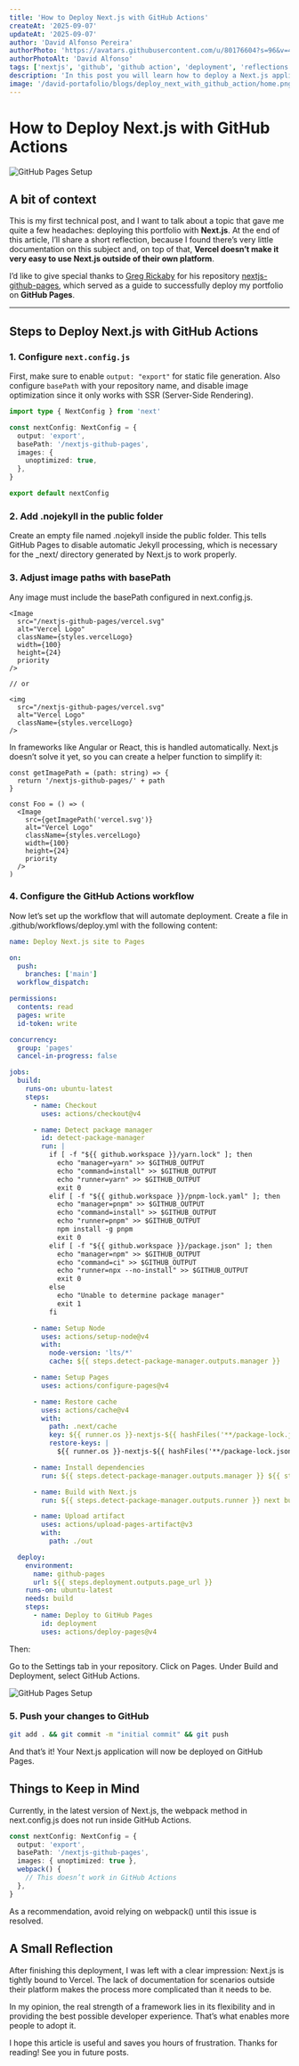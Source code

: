 ```yaml
---
title: 'How to Deploy Next.js with GitHub Actions'
createAt: '2025-09-07'
updateAt: '2025-09-07'
author: 'David Alfonso Pereira'
authorPhoto: 'https://avatars.githubusercontent.com/u/80176604?s=96&v=4'
authorPhotoAlt: 'David Alfonso'
tags: ['nextjs', 'github', 'github action', 'deployment', 'reflections']
description: 'In this post you will learn how to deploy a Next.js application using GitHub Actions.'
image: '/david-portafolio/blogs/deploy_next_with_github_action/home.png'
---
```


# How to Deploy Next.js with GitHub Actions

<img src="/david-portafolio/blogs/deploy_next_with_github_action/home.png" alt="GitHub Pages Setup" class="img-blog" />

## A bit of context

This is my first technical post, and I want to talk about a topic that gave me quite a few headaches: deploying this portfolio with **Next.js**. At the end of this article, I’ll share a short reflection, because I found there’s very little documentation on this subject and, on top of that, **Vercel doesn’t make it very easy to use Next.js outside of their own platform**.

I’d like to give special thanks to [Greg Rickaby](https://github.com/gregrickaby) for his repository [nextjs-github-pages](https://github.com/gregrickaby/nextjs-github-pages), which served as a guide to successfully deploy my portfolio on **GitHub Pages**.

---

## Steps to Deploy Next.js with GitHub Actions

### 1. Configure `next.config.js`

First, make sure to enable `output: "export"` for static file generation. Also configure `basePath` with your repository name, and disable image optimization since it only works with SSR (Server-Side Rendering).

```ts
import type { NextConfig } from 'next'

const nextConfig: NextConfig = {
  output: 'export',
  basePath: '/nextjs-github-pages',
  images: {
    unoptimized: true,
  },
}

export default nextConfig
```

### 2. Add .nojekyll in the public folder

Create an empty file named .nojekyll inside the public folder.
This tells GitHub Pages to disable automatic Jekyll processing, which is necessary for the \_next/ directory generated by Next.js to work properly.

### 3. Adjust image paths with basePath

Any image must include the basePath configured in next.config.js.

```tsx
<Image
  src="/nextjs-github-pages/vercel.svg"
  alt="Vercel Logo"
  className={styles.vercelLogo}
  width={100}
  height={24}
  priority
/>

// or

<img
  src="/nextjs-github-pages/vercel.svg"
  alt="Vercel Logo"
  className={styles.vercelLogo}
/>
```

In frameworks like Angular or React, this is handled automatically. Next.js doesn’t solve it yet, so you can create a helper function to simplify it:

```tsx
const getImagePath = (path: string) => {
  return '/nextjs-github-pages/' + path
}

const Foo = () => (
  <Image
    src={getImagePath('vercel.svg')}
    alt="Vercel Logo"
    className={styles.vercelLogo}
    width={100}
    height={24}
    priority
  />
)
```

### 4. Configure the GitHub Actions workflow

Now let’s set up the workflow that will automate deployment.
Create a file in .github/workflows/deploy.yml with the following content:

```yml
name: Deploy Next.js site to Pages

on:
  push:
    branches: ['main']
  workflow_dispatch:

permissions:
  contents: read
  pages: write
  id-token: write

concurrency:
  group: 'pages'
  cancel-in-progress: false

jobs:
  build:
    runs-on: ubuntu-latest
    steps:
      - name: Checkout
        uses: actions/checkout@v4

      - name: Detect package manager
        id: detect-package-manager
        run: |
          if [ -f "${{ github.workspace }}/yarn.lock" ]; then
            echo "manager=yarn" >> $GITHUB_OUTPUT
            echo "command=install" >> $GITHUB_OUTPUT
            echo "runner=yarn" >> $GITHUB_OUTPUT
            exit 0
          elif [ -f "${{ github.workspace }}/pnpm-lock.yaml" ]; then
            echo "manager=pnpm" >> $GITHUB_OUTPUT
            echo "command=install" >> $GITHUB_OUTPUT
            echo "runner=pnpm" >> $GITHUB_OUTPUT
            npm install -g pnpm
            exit 0
          elif [ -f "${{ github.workspace }}/package.json" ]; then
            echo "manager=npm" >> $GITHUB_OUTPUT
            echo "command=ci" >> $GITHUB_OUTPUT
            echo "runner=npx --no-install" >> $GITHUB_OUTPUT
            exit 0
          else
            echo "Unable to determine package manager"
            exit 1
          fi

      - name: Setup Node
        uses: actions/setup-node@v4
        with:
          node-version: 'lts/*'
          cache: ${{ steps.detect-package-manager.outputs.manager }}

      - name: Setup Pages
        uses: actions/configure-pages@v4

      - name: Restore cache
        uses: actions/cache@v4
        with:
          path: .next/cache
          key: ${{ runner.os }}-nextjs-${{ hashFiles('**/package-lock.json', '**/yarn.lock') }}-${{ hashFiles('**.[jt]s', '**.[jt]sx') }}
          restore-keys: |
            ${{ runner.os }}-nextjs-${{ hashFiles('**/package-lock.json', '**/yarn.lock') }}-

      - name: Install dependencies
        run: ${{ steps.detect-package-manager.outputs.manager }} ${{ steps.detect-package-manager.outputs.command }}

      - name: Build with Next.js
        run: ${{ steps.detect-package-manager.outputs.runner }} next build

      - name: Upload artifact
        uses: actions/upload-pages-artifact@v3
        with:
          path: ./out

  deploy:
    environment:
      name: github-pages
      url: ${{ steps.deployment.outputs.page_url }}
    runs-on: ubuntu-latest
    needs: build
    steps:
      - name: Deploy to GitHub Pages
        id: deployment
        uses: actions/deploy-pages@v4
```

Then:

Go to the Settings tab in your repository.
Click on Pages.
Under Build and Deployment, select GitHub Actions.

<img src="/david-portafolio/blogs/deploy_next_with_github_action/001.png" alt="GitHub Pages Setup" class="w-full" />

### 5. Push your changes to GitHub

```sh
git add . && git commit -m "initial commit" && git push
```

And that’s it! Your Next.js application will now be deployed on GitHub Pages.

## Things to Keep in Mind

Currently, in the latest version of Next.js, the webpack method in next.config.js does not run inside GitHub Actions.

```ts
const nextConfig: NextConfig = {
  output: 'export',
  basePath: '/nextjs-github-pages',
  images: { unoptimized: true },
  webpack() {
    // This doesn’t work in GitHub Actions
  },
}
```

As a recommendation, avoid relying on webpack() until this issue is resolved.

## A Small Reflection

After finishing this deployment, I was left with a clear impression: Next.js is tightly bound to Vercel. The lack of documentation for scenarios outside their platform makes the process more complicated than it needs to be.

In my opinion, the real strength of a framework lies in its flexibility and in providing the best possible developer experience. That’s what enables more people to adopt it.

I hope this article is useful and saves you hours of frustration.
Thanks for reading! See you in future posts.
